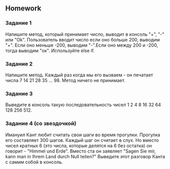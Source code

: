 ##  Homework 


### Задание 1

Напишите метод, который принимает число, выводит в консоль "+", "-" или "Ok". Пользователь вводит число если оно больше 200, выводим "+". Если оно меньше -200, выводим "-".Если оно между 200 и -200, тогда выводим "ок". Используйте else if.

### Задание 2 

Напишите метод. Каждый раз когда мы его вызваем - он печатает числа 7 14 21 28 35 ... 98. Метод ничего не принимает. 

### Задание 3  

Выведите в консоль такую последовательность чисел 1 2 4 8 16 32 64 128 256 512.

### Задание 4 (со звездочкой)

Имануил Кант любит считать свои шаги во время прогулки. Прогулка его составляет 300 шагов. Каждый шаг он считает в слух. 
Но вместо чисел кратных 6 (это числа, которые делятся на 6 без остатка) он говорит - "Himmel und Erde". Вместо ста он заявляет "Sagen Sie mir, kann man in Ihrem Land durch Null teilen?"
Выведите этот разговор Канта с самим собой в консоль.